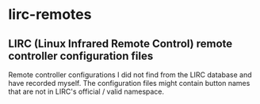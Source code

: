# lirc-remotes
## LIRC (Linux Infrared Remote Control) remote controller configuration files

Remote controller configurations I did not find from the LIRC database and have recorded myself. The configuration files might contain button names that are not in LIRC's official / valid namespace.
